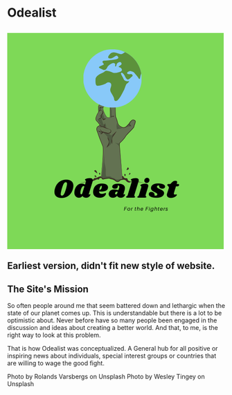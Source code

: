 <h1>Odealist<h2>
  <div><img src="assets/images/new-odealist.png" alt="earlier version of logo" ><p>Earliest version, didn't fit new style of website.</p></div>
  

<h2>The Site's Mission</h2>
<p>So often people around me that seem battered down and lethargic when the state of our planet comes up. This is understandable but there is a lot to be optimistic about. Never before have so many people been engaged in the discussion and ideas about creating a better world. And that, to me, is the right way to look at this problem.</p>
<p>That is how Odealist was conceptualized. A General hub for all positive or inspiring news about individuals, special interest groups or countries that are willing to wage the good fight.</p>































































Photo by Rolands Varsbergs on Unsplash
Photo by Wesley Tingey on Unsplash
